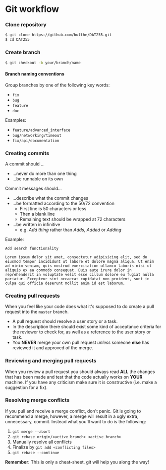 # Git workflow
### Clone repository
```sh
$ git clone https://github.com/hulthe/DAT255.git
$ cd DAT255
```

### Create branch
```sh
$ git checkout -b your/branch/name
```

#### Branch naming conventions
Group branches by one of the following key words:
  - `fix`
  - `bug`
  - `feature`
  - `doc`

Examples:
  - `feature/advanced_interface`
  - `bug/networking/timeout`
  - `fix/api/documentation`

### Creating commits
A commit should ...
  - ...never do more than one thing
  - ...be runnable on its own

Commit messages should...
  - ...describe what the commit changes
  - ...be formatted according to the 50/72 convention
    - First line is 50 characters or less
    - Then a blank line
    - Remaining text should be wrapped at 72 characters
  - ...be written in infinitive
    - e.g. *Add thing* rather than *Adds*, *Added* or *Adding*

Example:
```
Add search functionality

Lorem ipsum dolor sit amet, consectetur adipisicing elit, sed do
eiusmod tempor incididunt ut labore et dolore magna aliqua. Ut enim
ad minim veniam, quis nostrud exercitation ullamco laboris nisi ut
aliquip ex ea commodo consequat. Duis aute irure dolor in
reprehenderit in voluptate velit esse cillum dolore eu fugiat nulla
pariatur. Excepteur sint occaecat cupidatat non proident, sunt in
culpa qui officia deserunt mollit anim id est laborum.
```

### Creating pull requests
When you feel like your code does what it's supposed to do create a pull request into the `master` branch.

  - A pull request should resolve a user story or a task.
  - In the description there should exist some kind of acceptance criteria for the reviewer to check for, as well as a reference to the user story or task.
  - You **NEVER** merge your own pull request *unless* someone **else** has reviewed it and approved of the merge.

### Reviewing and merging pull requests
When you review a pull request you should always read **ALL** the changes that has been made and test that the code actually works on **YOUR** machine.
If you have any criticism make sure it is constructive (i.e. make a suggestion for a fix).

### Resolving merge conflicts
If you pull and receive a merge conflict, don't panic.
Git is going to recommend a merge, however, a merge will result in a ugly extra, unnecessary, commit.
Instead what you'll want to do is the following:

  1. `git merge --abort`
  2. `git rebase origin/<active_branch> <active_branch>`
  3. Manually resolve all conflicts
  4. Finalize by `git add <conflicting files>`
  5. `git rebase --continue`

**Remember:** This is only a cheat-sheet, git will help you along the way!
